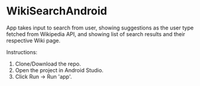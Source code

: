 # WikiSearchAndroid

App takes input to search from user, showing suggestions as the user type fetched from Wikipedia API, and showing list of search results and their respective Wiki page.

Instructions:

1. Clone/Download the repo.
2. Open the project in Android Studio.
3. Click Run -> Run 'app'.
